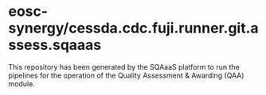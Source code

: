# eosc-synergy/cessda.cdc.fuji.runner.git.assess.sqaaas
This repository has been generated by the SQAaaS platform to run the pipelines
for the operation of the
Quality Assessment & Awarding (QAA)
module.